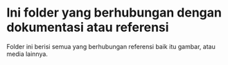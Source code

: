 # Ini folder yang berhubungan dengan dokumentasi atau referensi #
Folder ini berisi semua yang berhubungan referensi baik itu gambar, atau media lainnya.